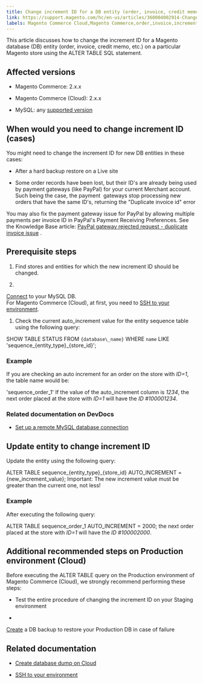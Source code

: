 ```yaml
---
title: Change increment ID for a DB entity (order, invoice, credit memo, etc.) on particular store
link: https://support.magento.com/hc/en-us/articles/360004002914-Change-increment-ID-for-a-DB-entity-order-invoice-credit-memo-etc-on-particular-store
labels: Magento Commerce Cloud,Magento Commerce,order,invoice,increment,id,credit,memo,MySQL,database,2.x.x,store,how to,sql
---
```


This article discusses how to change the increment ID for a Magento database (DB) entity (order, invoice, credit memo, etc.) on a particular Magento store using the ALTER TABLE SQL statement.

## Affected versions

* Magento Commerce: 2.x.x 

* Magento Commerce (Cloud): 2.x.x

* MySQL: any [supported version](https://devdocs.magento.com/guides/v2.2/install-gde/system-requirements-tech.html#database)

## When would you need to change increment ID (cases)

You might need to change the increment ID for new DB entities in these cases:

* After a hard backup restore on a Live site

* Some order records have been lost, but their ID's are already being used by payment gateways (like PayPal) for your current Merchant account. Such being the case, the payment  gateways stop processing new orders that have the same ID's, returning the "Duplicate invoice id" error

You may also fix the payment gateway issue for PayPal by allowing multiple payments per invoice ID in PayPal's Payment Receiving Preferences. See the Knowledge Base article: [PayPal gateway rejected request - duplicate invoice issue](https://support.magento.com/hc/en-us/articles/115002457473) .

## Prerequisite steps

1. Find stores and entities for which the new increment ID should be changed.

1. 
[Connect](https://devdocs.magento.com/guides/v2.2/install-gde/prereq/mysql_remote.html) to your MySQL DB.   
For Magento Commerce (Cloud), at first, you need to [SSH to your environment](http://devdocs.magento.com/guides/v2.2/cloud/env/environments-ssh.html#ssh).

1. Check the current auto\_increment value for the entity sequence table using the following query: 

SHOW TABLE STATUS FROM `{database\_name}` WHERE `name` LIKE 'sequence\_{entity\_type}\_{store\_id}';

### Example

If you are checking an auto increment for an order on the store with *ID=1*, the table name would be:

'sequence\_order\_1'
If the value of the auto\_increment column is *1234*, the next order placed at the store with *ID=1* will have the *ID #100001234*.

### Related documentation on DevDocs

* [Set up a remote MySQL database connection](https://devdocs.magento.com/guides/v2.2/install-gde/prereq/mysql_remote.html)

## Update entity to change increment ID

Update the entity using the following query:

ALTER TABLE sequence\_{entity\_type}\_{store\_id} AUTO\_INCREMENT = {new\_increment\_value};
Important: The new increment value must be greater than the current one, not less!

### Example

After executing the following query:

ALTER TABLE sequence\_order\_1 AUTO\_INCREMENT = 2000;
the next order placed at the store with *ID=1* will have the *ID #100002000*.

## Additional recommended steps on Production environment (Cloud)

Before executing the ALTER TABLE query on the Production environment of Magento Commerce (Cloud), we strongly recommend performing these steps:

* Test the entire procedure of changing the increment ID on your Staging environment

* 
[Create](https://support.magento.com/hc/en-us/articles/360003254334) a DB backup to restore your Production DB in case of failure

## Related documentation

* [Create database dump on Cloud](https://support.magento.com/hc/en-us/articles/360003254334)

* [SSH to your environment](http://devdocs.magento.com/guides/v2.2/cloud/env/environments-ssh.html#ssh)

